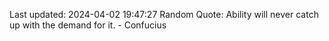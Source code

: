 Last updated: 2024-04-02 19:47:27
Random Quote: Ability will never catch up with the demand for it. - Confucius